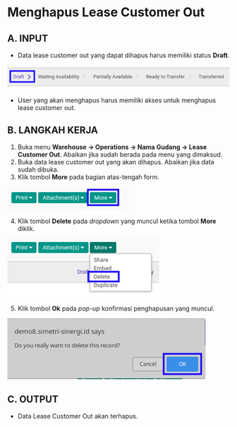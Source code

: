 # Menghapus Lease Customer Out

## A. INPUT

* Data lease customer out yang dapat dihapus harus memiliki status **Draft**.

![](../../img/lease-customer-out/status-input-draft.png)

* User yang akan menghapus harus memiliki akses untuk menghapus lease customer out.

## B. LANGKAH KERJA

1. Buka menu **Warehouse -> Operations -> Nama Gudang -> Lease Customer Out**. Abaikan jika sudah berada pada menu yang dimaksud.
2. Buka data lease customer out yang akan dihapus. Abaikan jika data sudah dibuka.
3. Klik tombol **More** pada bagian atas-tengah form.

![](../../img/lease-customer-out/tombol-more.png)

4. Klik tombol **Delete** pada *dropdown* yang muncul ketika tombol **More** diklik.

![](../../img/lease-customer-out/tombol-more-delete.png)

5. Klik tombol **Ok** pada *pop-up* konfirmasi penghapusan yang muncul.

![](../../img/lease-customer-out/pop-up-konfirmasi-delete.png)

## C. OUTPUT

* Data Lease Customer Out akan terhapus.
